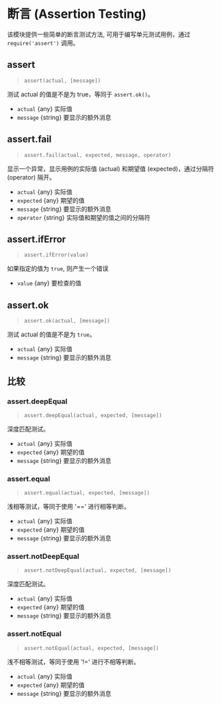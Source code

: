 # 断言 (Assertion Testing)

该模块提供一些简单的断言测试方法, 可用于编写单元测试用例，通过 `require('assert')` 调用。

## assert

> `assert(actual, [message])`

测试 actual 的值是不是为 true，等同于 `assert.ok()`。

- `actual` {any} 实际值
- `message` {string} 要显示的额外消息


## assert.fail

> `assert.fail(actual, expected, message, operator)`

显示一个异常，显示用例的实际值 (actual) 和期望值 (expected)，通过分隔符 (operator) 隔开。

- `actual` {any} 实际值
- `expected` {any} 期望的值
- `message` {string} 要显示的额外消息
- `operator` {string} 实际值和期望的值之间的分隔符

## assert.ifError

> `assert.ifError(value)`

如果指定的值为 `true`, 则产生一个错误

- `value` {any} 要检查的值

## assert.ok

> `assert.ok(actual, [message])`

测试 actual 的值是不是为 `true`。

- `actual` {any} 实际值
- `message` {string} 要显示的额外消息

## 比较

### assert.deepEqual

> `assert.deepEqual(actual, expected, [message])`

深度匹配测试。

- `actual` {any} 实际值
- `expected` {any} 期望的值
- `message` {string} 要显示的额外消息

### assert.equal

> `assert.equal(actual, expected, [message])`

浅相等测试，等同于使用 '==' 进行相等判断。

- `actual` {any} 实际值
- `expected` {any} 期望的值
- `message` {string} 要显示的额外消息

### assert.notDeepEqual

> `assert.notDeepEqual(actual, expected, [message])`

深度匹配测试。

- `actual` {any} 实际值
- `expected` {any} 期望的值
- `message` {string} 要显示的额外消息

### assert.notEqual

> `assert.notEqual(actual, expected, [message])`

浅不相等测试，等同于使用 '!=' 进行不相等判断。

- `actual` {any} 实际值
- `expected` {any} 期望的值
- `message` {string} 要显示的额外消息
  